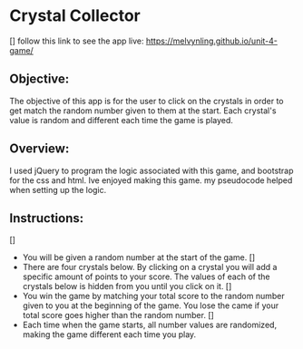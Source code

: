 # Crystal Collector

[]
follow this link to see the app live:
https://melvynling.github.io/unit-4-game/

## Objective:

The objective of this app is for the user to click on the crystals in order to get match the random number given to them at the start. Each crystal's value is random and different each time the game is played. 

## Overview:

I used jQuery to program the logic associated with this game, and bootstrap for the css and html. 
Ive enjoyed making this game. my pseudocode helped when setting up the logic.

## Instructions:
[]
* You will be given a random number at the start of the game. 
[]
* There are four crystals below. By clicking on a crystal you will add a specific amount of points to your score. The values of each of the crystals below is hidden from you until you click on it. 
[]
* You win the game by matching your total score to the random number given to you at the beginning of the game. You lose the came if your total score goes higher than the random number.
[]
* Each time when the game starts, all number values are randomized, making the game different each time you play.



                                                        
